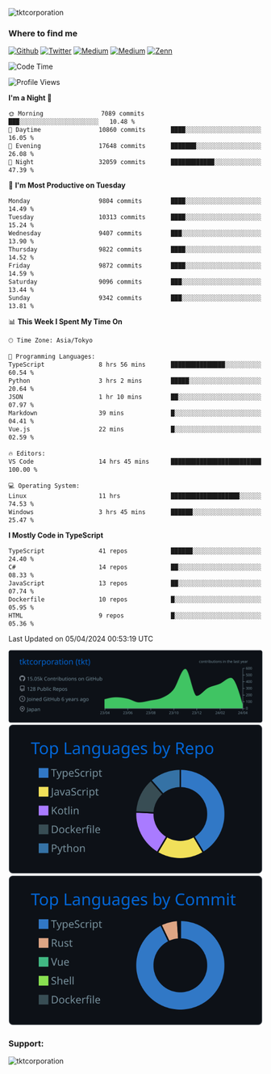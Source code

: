 <p align="left"> <img src="https://komarev.com/ghpvc/?username=tktcorporation&label=Profile%20views&color=0e75b6&style=flat" alt="tktcorporation" /> </p>

<h3>Where to find me</h3>
<p>
<a href="https://github.com/tktcorporation" target="_blank"><img alt="Github" src="https://img.shields.io/badge/GitHub-%2312100E.svg?&style=for-the-badge&logo=Github&logoColor=white" /></a>
<a href="https://twitter.com/tktcorporation" target="_blank"><img alt="Twitter" src="https://img.shields.io/badge/twitter-%231DA1F2.svg?&style=for-the-badge&logo=twitter&logoColor=white" /></a>
<a href="https://www.linkedin.com/in/tktcorporation" target="_blank"><img alt="Medium" src="https://img.shields.io/badge/linkdin-0a66c2.svg?&style=for-the-badge&logo=linkedin&logoColor=white" /></a>
<a href="https://qiita.com/tktcorporation" target="_blank"><img alt="Medium" src="https://img.shields.io/badge/qiita-55C500.svg?&style=for-the-badge&logo=qiita&logoColor=white" /></a>
<a href="https://zenn.dev/tktcorporation" target="_blank"><img alt="Zenn" src="https://img.shields.io/badge/Zenn-3EA8FF.svg?&style=for-the-badge&logo=Zenn&logoColor=white" /></a>
</p>
  
<!--START_SECTION:waka-->
![Code Time](http://img.shields.io/badge/Code%20Time-1%2C474%20hrs%2037%20mins-blue)

![Profile Views](http://img.shields.io/badge/Profile%20Views-0-blue)

**I'm a Night 🦉** 

```text
🌞 Morning                7089 commits        ███░░░░░░░░░░░░░░░░░░░░░░   10.48 % 
🌆 Daytime                10860 commits       ████░░░░░░░░░░░░░░░░░░░░░   16.05 % 
🌃 Evening                17648 commits       ███████░░░░░░░░░░░░░░░░░░   26.08 % 
🌙 Night                  32059 commits       ████████████░░░░░░░░░░░░░   47.39 % 
```
📅 **I'm Most Productive on Tuesday** 

```text
Monday                   9804 commits        ████░░░░░░░░░░░░░░░░░░░░░   14.49 % 
Tuesday                  10313 commits       ████░░░░░░░░░░░░░░░░░░░░░   15.24 % 
Wednesday                9407 commits        ███░░░░░░░░░░░░░░░░░░░░░░   13.90 % 
Thursday                 9822 commits        ████░░░░░░░░░░░░░░░░░░░░░   14.52 % 
Friday                   9872 commits        ████░░░░░░░░░░░░░░░░░░░░░   14.59 % 
Saturday                 9096 commits        ███░░░░░░░░░░░░░░░░░░░░░░   13.44 % 
Sunday                   9342 commits        ███░░░░░░░░░░░░░░░░░░░░░░   13.81 % 
```


📊 **This Week I Spent My Time On** 

```text
🕑︎ Time Zone: Asia/Tokyo

💬 Programming Languages: 
TypeScript               8 hrs 56 mins       ███████████████░░░░░░░░░░   60.54 % 
Python                   3 hrs 2 mins        █████░░░░░░░░░░░░░░░░░░░░   20.64 % 
JSON                     1 hr 10 mins        ██░░░░░░░░░░░░░░░░░░░░░░░   07.97 % 
Markdown                 39 mins             █░░░░░░░░░░░░░░░░░░░░░░░░   04.41 % 
Vue.js                   22 mins             █░░░░░░░░░░░░░░░░░░░░░░░░   02.59 % 

🔥 Editors: 
VS Code                  14 hrs 45 mins      █████████████████████████   100.00 % 

💻 Operating System: 
Linux                    11 hrs              ███████████████████░░░░░░   74.53 % 
Windows                  3 hrs 45 mins       ██████░░░░░░░░░░░░░░░░░░░   25.47 % 
```

**I Mostly Code in TypeScript** 

```text
TypeScript               41 repos            ██████░░░░░░░░░░░░░░░░░░░   24.40 % 
C#                       14 repos            ██░░░░░░░░░░░░░░░░░░░░░░░   08.33 % 
JavaScript               13 repos            ██░░░░░░░░░░░░░░░░░░░░░░░   07.74 % 
Dockerfile               10 repos            █░░░░░░░░░░░░░░░░░░░░░░░░   05.95 % 
HTML                     9 repos             █░░░░░░░░░░░░░░░░░░░░░░░░   05.36 % 
```




 Last Updated on 05/04/2024 00:53:19 UTC
<!--END_SECTION:waka-->

[![](https://raw.githubusercontent.com/tktcorporation/tktcorporation/master/profile-summary-card-output/github_dark/0-profile-details.svg)](https://github.com/vn7n24fzkq/github-profile-summary-cards)
[![](https://raw.githubusercontent.com/tktcorporation/tktcorporation/master/profile-summary-card-output/github_dark/1-repos-per-language.svg)](https://github.com/vn7n24fzkq/github-profile-summary-cards) [![](https://raw.githubusercontent.com/tktcorporation/tktcorporation/master/profile-summary-card-output/github_dark/2-most-commit-language.svg)](https://github.com/vn7n24fzkq/github-profile-summary-cards)

<h3 align="left">Support:</h3>
<p><a href="https://www.buymeacoffee.com/tktcorporation"> <img align="left" src="https://cdn.buymeacoffee.com/buttons/v2/default-yellow.png" height="50" width="210" alt="tktcorporation" /></a></p><br><br>
